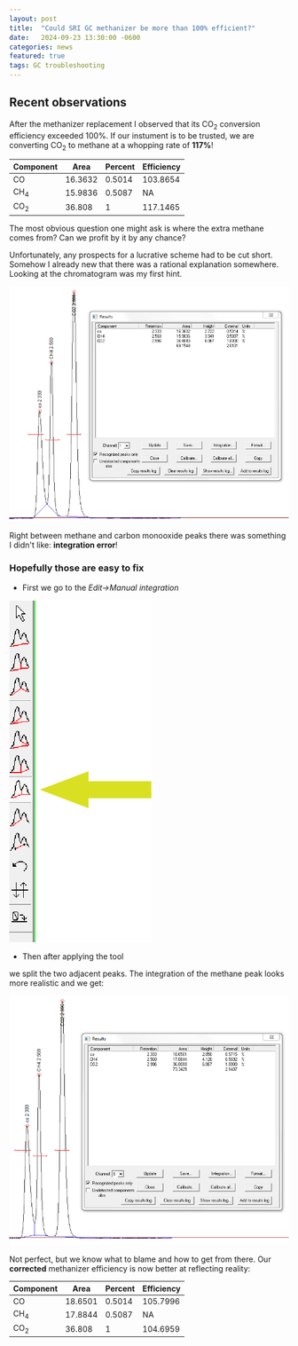 ```yaml
---
layout: post
title:  "Could SRI GC methanizer be more than 100% efficient?"
date:   2024-09-23 13:30:00 -0600
categories: news
featured: true
tags: GC troubleshooting
--- 
```


## Recent observations
After the methanizer replacement I observed that its CO<sub>2</sub> conversion efficiency exceeded 100%. If our instument is to be trusted, we are converting CO<sub>2</sub> to methane at a whopping rate of **117%**!

| Component | Area    | Percent | Efficiency |
|-----------|---------|---------|------------|
| CO        | 16.3632 | 0.5014  | 103.8654   |
| CH<sub>4</sub>       | 15.9836 | 0.5087  | NA         |
| CO<sub>2</sub>       | 36.808  | 1       | 117.1465   |


The most obvious question one might ask is where the extra methane comes from? Can we profit by it by any chance? 

Unfortunately, any prospects for a lucrative scheme had to be cut short. Somehow I already new that there was a rational explanation somewhere. Looking at the chromatogram was my first hint.

![](/images/gc1.png)

Right between methane and carbon monooxide peaks there was something I didn't like: **integration error**!

### Hopefully those are easy to fix
* First we go to the *Edit->Manual integration*

![](/images/gc2.png)

* Then after applying the tool 

we split the two adjacent peaks. The integration of the methane peak looks more realistic and we get:

![](/images/gc3.png)

Not perfect, but we know what to blame and how to get from there. Our **corrected** methanizer efficiency is now better at reflecting reality:

| Component | Area    | Percent | Efficiency |
|-----------|---------|---------|------------|
| CO     | 18.6501 | 0.5014  | 105.7996   |
|CH<sub>4</sub>       | 17.8844 | 0.5087  | NA         |
| CO<sub>2</sub>         | 36.808  | 1       | 104.6959   |

